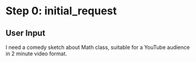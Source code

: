 # Step 0: initial_request

## User Input

I need a comedy sketch about Math class, suitable for a YouTube audience in 2 minute video format.

